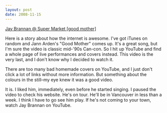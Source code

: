```yaml
---
layout: post
date: 2008-11-15
--- 
```


[Jay Brannan @ Super Market [good mother]](https://www.youtube.com/watch?v=fcbql-TQXQ8)

Here is a story about how the internet is awesome. I've got iTunes on random and Jann Arden's "Good Mother" comes up. It's a great song, but I'm sure the video is classic mid-'90s Can-con. So I hit up YouTube and find a whole page of live performances and covers instead. This video is the very last, and I don't know why I decided to watch it. 

There are too many bad homemade covers on YouTube, and I just don't click a lot of links without more information. But something about the colours in the still–my eye knew it was a good video. 

It is. I liked him, immediately, even before he started singing. I paused the video to check his website. He's on tour. He'll be in Vancouver in less than a week. I think I have to go see him play.
If he's not coming to your town, watch Jay Brannan on YouTube.
